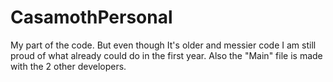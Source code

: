 # CasamothPersonal

My part of the code.
But even though It's older and messier code I am still proud of what 
already could do in the first year.
Also the "Main" file is made with the 2 other developers.
